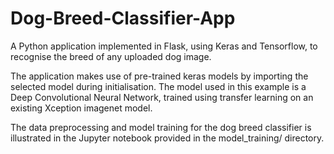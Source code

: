 # Dog-Breed-Classifier-App

A Python application implemented in Flask, using Keras and Tensorflow, to recognise the breed of any uploaded dog image.

The application makes use of pre-trained keras models by importing the selected model during initialisation. The model used in this example is a Deep Convolutional Neural Network, trained using transfer learning on an existing Xception imagenet model.

The data preprocessing and model training for the dog breed classifier is illustrated in the Jupyter notebook provided in the model_training/ directory.